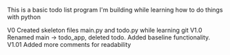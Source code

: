 This is a basic todo list program I'm building while learning how to do things with python

V0 Created skeleton files main.py and todo.py while learning git
V1.0 Renamed main -> todo_app, deleted todo. Added baseline functionality.
V1.01 Added more comments for readability